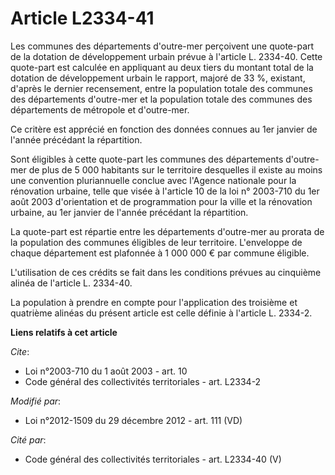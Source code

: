 # Article L2334-41

Les communes des départements d'outre-mer perçoivent une quote-part de la dotation de développement urbain prévue à l'article
L. 2334-40. Cette quote-part est calculée en appliquant au deux tiers du montant total de la dotation de développement urbain
le rapport, majoré de 33 %, existant, d'après le dernier recensement, entre la population totale des communes des
départements d'outre-mer et la population totale des communes des départements de métropole et d'outre-mer. 

Ce critère est apprécié en fonction des données connues au 1er janvier de l'année précédant la répartition. 

Sont éligibles à cette quote-part les communes des départements d'outre-mer de plus de 5 000 habitants sur le territoire
desquelles il existe au moins une convention pluriannuelle conclue avec l'Agence nationale pour la rénovation urbaine, telle
que visée à l'article 10 de la loi n° 2003-710 du 1er août 2003 d'orientation et de programmation pour la ville et la
rénovation urbaine, au 1er janvier de l'année précédant la répartition. 

La quote-part est répartie entre les départements d'outre-mer au prorata de la population des communes éligibles de leur
territoire. L'enveloppe de chaque département est plafonnée à 1 000 000 € par commune éligible. 

L'utilisation de ces crédits se fait dans les conditions prévues au cinquième alinéa de l'article L. 2334-40. 

La population à prendre en compte pour l'application des troisième et quatrième alinéas du présent article est celle définie
à l'article L. 2334-2.

**Liens relatifs à cet article**

_Cite_:

  - Loi n°2003-710 du 1 août 2003 - art. 10
  - Code général des collectivités territoriales - art. L2334-2

_Modifié par_:

  - Loi n°2012-1509 du 29 décembre 2012 - art. 111 (VD)

_Cité par_:

  - Code général des collectivités territoriales - art. L2334-40 (V)
